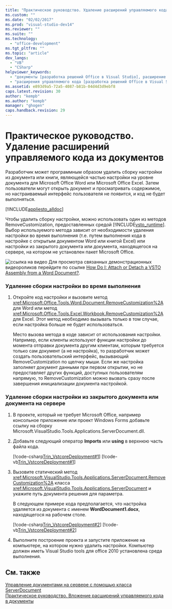 ```yaml
---
title: "Практическое руководство. Удаление расширений управляемого кода из документов"
ms.custom: ""
ms.date: "02/02/2017"
ms.prod: "visual-studio-dev14"
ms.reviewer: ""
ms.suite: ""
ms.technology: 
  - "office-development"
ms.tgt_pltfrm: ""
ms.topic: "article"
dev_langs: 
  - "VB"
  - "CSharp"
helpviewer_keywords: 
  - "документы [разработка решений Office в Visual Studio], расширение управляемого кода"
  - "расширения управляемого кода [разработка решений Office в Visual Studio], удаление"
ms.assetid: e893d9a5-72a5-4087-b81b-04d4d3d9ebf8
caps.latest.revision: 30
author: "kempb"
ms.author: "kempb"
manager: "ghogen"
caps.handback.revision: 29
---
```

# Практическое руководство. Удаление расширений управляемого кода из документов
  Разработчик может программным образом удалить сборку настройки из документа или книги, являющейся частью настройки на уровне документа для Microsoft Office Word или Microsoft Office Excel.  Затем пользователи могут открыть документ и просматривать содержимое, но настраиваемый интерфейс пользователя не появится, и код не будет выполняться.  
  
 [!INCLUDE[appliesto_alldoc](../vsto/includes/appliesto-alldoc-md.md)]  
  
 Чтобы удалить сборку настройки, можно использовать один из методов RemoveCustomization, предоставленных средой [!INCLUDE[vsto_runtime](../vsto/includes/vsto-runtime-md.md)].  Выбор используемого метода зависит от необходимости удаления настройки во время выполнения \(т.е. путем выполнения кода в настройке с открытым документом Word или книгой Excel\) или настройки из закрытого документа или документа, находящегося на сервере, на котором не установлен пакет Microsoft Office.  
  
 ![ссылка на видео](~/docs/data-tools/media/playvideo.gif "ссылка на видео") Для просмотра связанных демонстрационных видеороликов перейдите по ссылке [How Do I: Attach or Detach a VSTO Assembly from a Word Document?](http://go.microsoft.com/fwlink/?LinkId=136782).  
  
### Удаление сборки настройки во время выполнения  
  
1.  Откройте код настройки и вызовите метод <xref:Microsoft.Office.Tools.Word.Document.RemoveCustomization%2A> для Word или метод <xref:Microsoft.Office.Tools.Excel.Workbook.RemoveCustomization%2A> для Excel.  Этот метод необходимо вызывать только в том случае, если настройка больше не будет использоваться.  
  
     Место вызова метода в коде зависит от использования настройки.  Например, если клиенты используют функции настройки до момента отправки документа другим клиентам, которым требуется только сам документ \(а не настройка\), то разработчик может создать пользовательский интерфейс, вызывающий RemoveCustomization по щелчку мыши.  Если же настройка заполняет документ данными при первом открытии, но не предоставляет других функций, доступных пользователям напрямую, то RemoveCustomization можно вызвать сразу после завершения инициализации документа настройкой.  
  
### Удаление сборки настройки из закрытого документа или документа на сервере  
  
1.  В проекте, который не требует Microsoft Office, например консольное приложение или проект Windows Forms добавьте ссылку на сборку Microsoft.VisualStudio.Tools.Applications.ServerDocument.dll.  
  
2.  Добавьте следующий оператор **Imports** или **using** в верхнюю часть файла кода.  
  
     [!code-csharp[Trin_VstcoreDeployment#1](../snippets/csharp/VS_Snippets_OfficeSP/Trin_VstcoreDeployment/CS/Program.cs#1)]
     [!code-vb[Trin_VstcoreDeployment#1](../snippets/visualbasic/VS_Snippets_OfficeSP/Trin_VstcoreDeployment/VB/Program.vb#1)]  
  
3.  Вызовите статический метод <xref:Microsoft.VisualStudio.Tools.Applications.ServerDocument.RemoveCustomization%2A> класса <xref:Microsoft.VisualStudio.Tools.Applications.ServerDocument> и укажите путь документа решения для параметра.  
  
     В следующем примере кода предполагается, что настройка удаляется из документа с именем **WordDocument1.docx**, находящегося на рабочем столе.  
  
     [!code-csharp[Trin_VstcoreDeployment#2](../snippets/csharp/VS_Snippets_OfficeSP/Trin_VstcoreDeployment/CS/Program.cs#2)]
     [!code-vb[Trin_VstcoreDeployment#2](../snippets/visualbasic/VS_Snippets_OfficeSP/Trin_VstcoreDeployment/VB/Program.vb#2)]  
  
4.  Выполните построение проекта и запустите приложение на компьютере, на котором нужно удалить настройки.  Компьютер должен иметь Visual Studio tools для office 2010 установлена среда выполнения.  
  
## См. также  
 [Управление документами на сервере с помощью класса ServerDocument](../vsto/managing-documents-on-a-server-by-using-the-serverdocument-class.md)   
 [Практическое руководство. Вложение расширений управляемого кода в документы](../vsto/how-to-attach-managed-code-extensions-to-documents.md)  
  
  